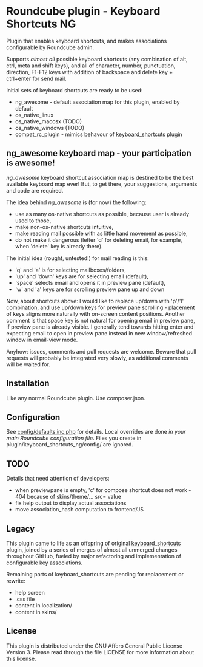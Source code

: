 # Roundcube plugin - Keyboard Shortcuts NG

Plugin that enables keyboard shortcuts, and makes associations configurable
by Roundcube admin.

Supports _almost all_ possible keyboard shortcuts (any combination of alt, ctrl,
meta and shift keys), and all of character, number, punctuation, direction, F1-F12
keys with addition of backspace and delete key + ctrl+enter for send mail.

Initial sets of keyboard shortcuts are ready to be used:
- ng_awesome - default association map for this plugin, enabled by default
- os_native_linux
- os_native_macosx (TODO)
- os_native_windows (TODO)
- compat_rc_plugin - mimics behavour of [keyboard_shortcuts](https://github.com/corbosman/keyboard_shortcuts) plugin



## ng_awesome keyboard map - your participation is awesome!

*ng_awesome* keyboard shortcut association map is destined to be the best
available keyboard map ever! But, to get there, your suggestions,
arguments and code are required.

The idea behind *ng_awesome* is (for now) the following:
- use as many os-native shortcuts as possible, because user is already used to those,
- make non-os-native shortcuts intuitive,
- make reading mail possible with as little hand movement as possible,
- do not make it dangerous (letter 'd' for deleting email, for example, when 'delete' key is already there).

The initial idea (rought, untested!) for mail reading is this:
- 'q' and 'a' is for selecting mailboxes/folders,
- 'up' and 'down' keys are for selecting email (default),
- 'space' selects email and opens it in preview pane (default),
- 'w' and 'a' keys are for scrolling preview pane up and down

Now, about shortcuts above: I would like to replace up/down with 'p'/'l'
combination, and use up/down keys for preview pane scrolling - placement
of keys aligns more naturally with on-screen content positions.
Another comment is that space key is not natural for opening email in preview
pane, if preview pane is already visible. I generally tend towards hitting enter
and expecting email to open in preview pane instead in new window/refreshed
window in email-view mode.

Anyhow: issues, comments and pull requests are welcome. Beware that pull requests will
probably be integrated very slowly, as additional comments will be waited for.



## Installation

Like any normal Roundcube plugin. Use composer.json.



## Configuration

See [config/defaults.inc.php](config/defaults.inc.php) for details.
Local overrides are done _in your main Roundcube configuration file_.
Files you create in plugin/keyboard_shortcuts_ng/config/ are ignored.



## TODO

Details that need attention of developers:
- when previewpane is empty, 'c' for compose shortcut does not work - 404 because of skins/theme/... src= value
- fix help output to display actual associations
- move association_hash computation to frontend/JS



## Legacy

This plugin came to life as an offspring of original
[keyboard_shortcuts](https://github.com/corbosman/keyboard_shortcuts) plugin,
joined by a series of merges of almost all unmerged changes throughout GitHub,
fueled by major refactoring and implementation of configurable key associations.

Remaining parts of keyboard_shortcuts are pending for replacement or rewrite:
- help screen
- .css file
- content in localization/
- content in skins/



## License

This plugin is distributed under the GNU Affero General Public License Version 3.
Please read through the file LICENSE for more information about this license.

